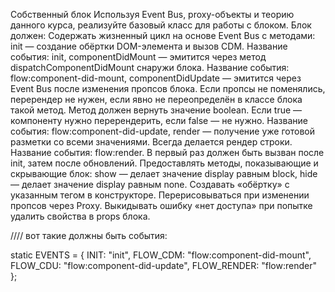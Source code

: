 Собственный блок
Используя Event Bus, proxy-объекты и теорию данного курса, реализуйте базовый класс для работы с блоком.
Блок должен:
Содержать жизненный цикл на основе Event Bus с методами:
init — создание обёртки DOM-элемента и вызов CDM. Название события: init,
componentDidMount — эмитится через метод dispatchComponentDidMount снаружи блока. Название события: flow:component-did-mount,
componentDidUpdate — эмитится через Event Bus после изменения пропсов блока. Если пропсы не поменялись, перерендер не нужен, если явно не переопределён в классе блока такой метод. Метод должен вернуть значение boolean. Если true — компоненту нужно перерендерить, если false — не нужно. Название события: flow:component-did-update,
render — получение уже готовой разметки со всеми значениями. Всегда делается рендер строки. Название события: flow:render. В первый раз должен быть вызван после init, затем после обновлений.
Предоставлять методы, показывающие и скрывающие блок:
show — делает значение display равным block,
hide — делает значение display равным none.
Создавать «обёртку» с указанным тегом в конструкторе.
Перерисовываться при изменении пропсов через Proxy.
Выкидывать ошибку «нет доступа» при попытке удалить свойства в props блока.


////
вот такие должны быть события:

 static EVENTS = {
    INIT: "init",
    FLOW_CDM: "flow:component-did-mount",
    FLOW_CDU: "flow:component-did-update",
    FLOW_RENDER: "flow:render"
  };